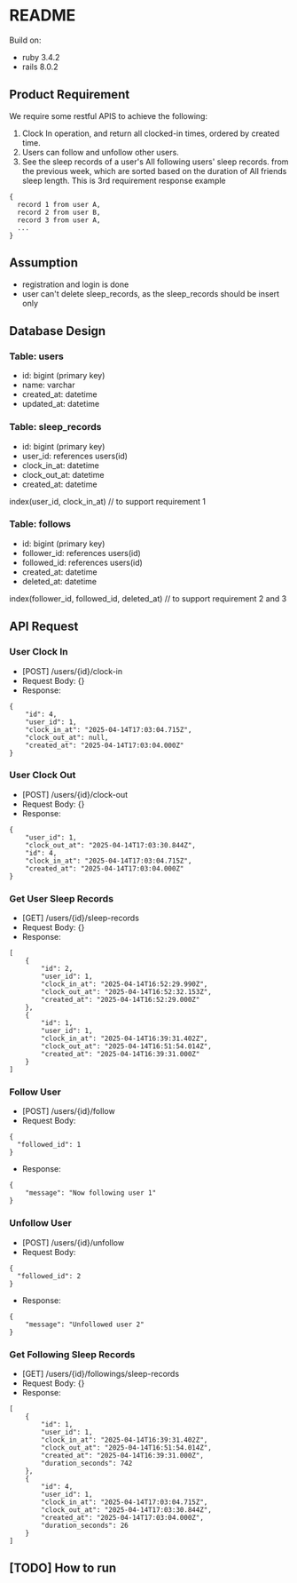 # README

Build on:
- ruby 3.4.2
- rails 8.0.2

## Product Requirement
We require some restful APIS to achieve the following:
1. Clock In operation, and return all clocked-in times, ordered by
created time.
2. Users can follow and unfollow other users.
3. See the sleep records of a user's All following users' sleep
records. from the previous week, which are sorted based on the duration
of All friends sleep length.
This is 3rd requirement response example
```
{
  record 1 from user A,
  record 2 from user B,
  record 3 from user A,
  ...
}
```

## Assumption
* registration and login is done 
* user can't delete sleep_records, as the sleep_records should be insert only 

## Database Design 
### Table: users
* id: bigint (primary key)
* name: varchar
* created_at: datetime
* updated_at: datetime

### Table: sleep_records
* id: bigint (primary key)
* user_id: references users(id)
* clock_in_at: datetime
* clock_out_at: datetime
* created_at: datetime

index(user_id, clock_in_at)  // to support requirement 1

### Table: follows
* id: bigint (primary key)
* follower_id: references users(id)
* followed_id: references users(id)
* created_at: datetime
* deleted_at: datetime

index(follower_id, followed_id, deleted_at) // to support requirement 2 and 3


## API Request
### User Clock In
- [POST] /users/{id}/clock-in
- Request Body: {}
- Response: 
```
{
    "id": 4,
    "user_id": 1,
    "clock_in_at": "2025-04-14T17:03:04.715Z",
    "clock_out_at": null,
    "created_at": "2025-04-14T17:03:04.000Z"
}
```

### User Clock Out
- [POST] /users/{id}/clock-out
- Request Body: {}
- Response: 
```
{
    "user_id": 1,
    "clock_out_at": "2025-04-14T17:03:30.844Z",
    "id": 4,
    "clock_in_at": "2025-04-14T17:03:04.715Z",
    "created_at": "2025-04-14T17:03:04.000Z"
}
```

### Get User Sleep Records
- [GET] /users/{id}/sleep-records
- Request Body: {}
- Response:
```
[
    {
        "id": 2,
        "user_id": 1,
        "clock_in_at": "2025-04-14T16:52:29.990Z",
        "clock_out_at": "2025-04-14T16:52:32.153Z",
        "created_at": "2025-04-14T16:52:29.000Z"
    },
    {
        "id": 1,
        "user_id": 1,
        "clock_in_at": "2025-04-14T16:39:31.402Z",
        "clock_out_at": "2025-04-14T16:51:54.014Z",
        "created_at": "2025-04-14T16:39:31.000Z"
    }
]
```
### Follow User
- [POST] /users/{id}/follow
- Request Body:
```
{
  "followed_id": 1
}
```
- Response:
```
{
    "message": "Now following user 1"
}
```

### Unfollow User
- [POST] /users/{id}/unfollow
- Request Body:
```
{
  "followed_id": 2
}
```
- Response:
```
{
    "message": "Unfollowed user 2"
}
```
### Get Following Sleep Records
- [GET] /users/{id}/followings/sleep-records
- Request Body: {}
- Response:
```
[
    {
        "id": 1,
        "user_id": 1,
        "clock_in_at": "2025-04-14T16:39:31.402Z",
        "clock_out_at": "2025-04-14T16:51:54.014Z",
        "created_at": "2025-04-14T16:39:31.000Z",
        "duration_seconds": 742
    },
    {
        "id": 4,
        "user_id": 1,
        "clock_in_at": "2025-04-14T17:03:04.715Z",
        "clock_out_at": "2025-04-14T17:03:30.844Z",
        "created_at": "2025-04-14T17:03:04.000Z",
        "duration_seconds": 26
    }
]
```


## [TODO] How to run 